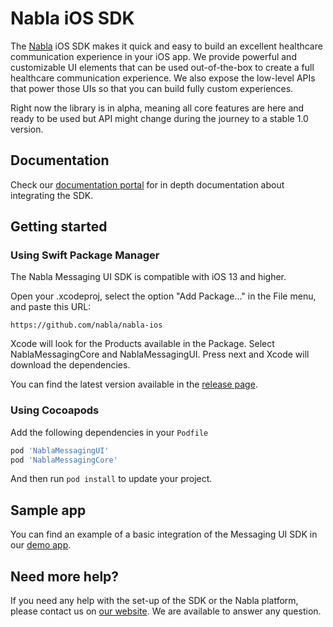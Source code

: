 #  Nabla iOS SDK

The [Nabla](https://www.nabla.com/) iOS SDK makes it quick and easy to build an excellent healthcare communication experience in your iOS app. We provide powerful and customizable UI elements that can be used out-of-the-box to create a full healthcare communication experience. We also expose the low-level APIs that power those UIs so that you can build fully custom experiences.

Right now the library is in alpha, meaning all core features are here and ready to be used but API might change during the journey to a stable 1.0 version.

## Documentation

Check our [documentation portal](https://docs.nabla.com/docs/concepts-ios) for in depth documentation about integrating the SDK.

## Getting started

### Using Swift Package Manager
The Nabla Messaging UI SDK is compatible with iOS 13 and higher.

Open your .xcodeproj, select the option "Add Package..." in the File menu, and paste this URL:

```
https://github.com/nabla/nabla-ios
```

Xcode will look for the Products available in the Package. Select NablaMessagingCore and NablaMessagingUI. Press next and Xcode will download the dependencies.

You can find the latest version available in the [release page](https://github.com/nabla/nabla-ios/releases).

### Using Cocoapods

Add the following dependencies in your `Podfile`
```ruby
pod 'NablaMessagingUI'
pod 'NablaMessagingCore'
```

And then run `pod install` to update your project.


## Sample app

You can find an example of a basic integration of the Messaging UI SDK in our [demo app](https://github.com/nabla/nabla-ios/tree/main/Example/NablaExampleApp).

## Need more help?

If you need any help with the set-up of the SDK or the Nabla platform, please contact us on [our website](https://nabla.com). We are available to answer any question.
